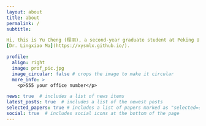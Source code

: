 ```yaml
---
layout: about
title: about
permalink: /
subtitle: 

Hi, this is Yu Cheng (程羽), a second-year graduate student at Peking University. I received my B.S. (Summa Cum Laude) from Turing Class at Peking University in 2022. I am advised by Prof. Zhi Yang. I am also a research intern in System Research Group of Microsoft Research Asia (MSRA), supervised by Dr. Jilong Xue and 
[Dr. Lingxiao Ma](https://xysmlx.github.io/). 

profile:
  align: right
  image: prof_pic.jpg
  image_circular: false # crops the image to make it circular
  more_info: >
    <p>555 your office number</p>

news: true  # includes a list of news items
latest_posts: true  # includes a list of the newest posts
selected_papers: true # includes a list of papers marked as "selected={true}"
social: true  # includes social icons at the bottom of the page
---
```

